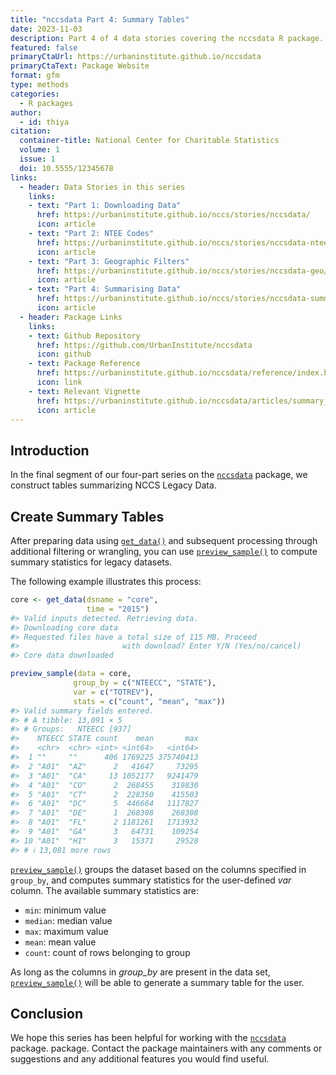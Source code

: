 ```yaml
---
title: "nccsdata Part 4: Summary Tables"
date: 2023-11-03
description: Part 4 of 4 data stories covering the nccsdata R package. This story focuses on summarising NCCS legacy data.
featured: false
primaryCtaUrl: https://urbaninstitute.github.io/nccsdata
primaryCtaText: Package Website
format: gfm
type: methods
categories:
  - R packages
author:
  - id: thiya
citation: 
  container-title: National Center for Charitable Statistics
  volume: 1
  issue: 1
  doi: 10.5555/12345678
links:
  - header: Data Stories in this series
    links:
    - text: "Part 1: Downloading Data"
      href: https://urbaninstitute.github.io/nccs/stories/nccsdata/
      icon: article
    - text: "Part 2: NTEE Codes"
      href: https://urbaninstitute.github.io/nccs/stories/nccsdata-ntee/
      icon: article
    - text: "Part 3: Geographic Filters"
      href: https://urbaninstitute.github.io/nccs/stories/nccsdata-geo/
      icon: article
    - text: "Part 4: Summarising Data"
      href: https://urbaninstitute.github.io/nccs/stories/nccsdata-summary/
      icon: article
  - header: Package Links
    links:
    - text: Github Repository
      href: https://github.com/UrbanInstitute/nccsdata
      icon: github
    - text: Package Reference
      href: https://urbaninstitute.github.io/nccsdata/reference/index.html
      icon: link
    - text: Relevant Vignette
      href: https://urbaninstitute.github.io/nccsdata/articles/summary_stats.html
      icon: article
---
```


## Introduction

In the final segment of our four-part series on the
[`nccsdata`](https://urbaninstitute.github.io/nccsdata/) package, we
construct tables summarizing NCCS Legacy Data.

## Create Summary Tables

After preparing data using
[`get_data()`](file:///C:/Users/tpoongundranar/Documents/Urban/NCCS/nccsdata/docs/reference/get_data.html)
and subsequent processing through additional filtering or wrangling, you
can use
[`preview_sample()`](file:///C:/Users/tpoongundranar/Documents/Urban/NCCS/nccsdata/docs/reference/preview_sample.html)
to compute summary statistics for legacy datasets.

The following example illustrates this process:

``` r
core <- get_data(dsname = "core",
                 time = "2015")
#> Valid inputs detected. Retrieving data.
#> Downloading core data
#> Requested files have a total size of 115 MB. Proceed
#>                       with download? Enter Y/N (Yes/no/cancel)
#> Core data downloaded
```

``` r
preview_sample(data = core,
              group_by = c("NTEECC", "STATE"),
              var = c("TOTREV"),
              stats = c("count", "mean", "max"))
#> Valid summary fields entered.
#> # A tibble: 13,091 × 5
#> # Groups:   NTEECC [937]
#>    NTEECC STATE count    mean       max
#>    <chr>  <chr> <int> <int64>   <int64>
#>  1 ""     ""      406 1769225 375740413
#>  2 "A01"  "AZ"      2   41647     73295
#>  3 "A01"  "CA"     13 1052177   9241479
#>  4 "A01"  "CO"      2  268455    319830
#>  5 "A01"  "CT"      2  228350    415503
#>  6 "A01"  "DC"      5  446664   1117827
#>  7 "A01"  "DE"      1  268308    268308
#>  8 "A01"  "FL"      2 1181261   1713932
#>  9 "A01"  "GA"      3   64731    109254
#> 10 "A01"  "HI"      3   15371     29528
#> # ℹ 13,081 more rows
```

[`preview_sample()`](file:///C:/Users/tpoongundranar/Documents/Urban/NCCS/nccsdata/docs/reference/preview_sample.html)
groups the dataset based on the columns specified in `group_by`, and
computes summary statistics for the user-defined *var* column. The
available summary statistics are:

- `min`: minimum value
- `median`: median value
- `max`: maximum value
- `mean`: mean value
- `count`: count of rows belonging to group

As long as the columns in *group_by* are present in the data set,
[`preview_sample()`](file:///C:/Users/tpoongundranar/Documents/Urban/NCCS/nccsdata/docs/reference/preview_sample.html)
will be able to generate a summary table for the user.

## Conclusion

We hope this series has been helpful for working with the
[`nccsdata`](file:///C:/Users/tpoongundranar/Documents/Urban/NCCS/nccsdata/docs/index.html)
package. package. Contact the package maintainers with any comments or
suggestions and any additional features you would find useful.
